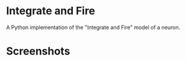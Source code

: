 # Integrate and Fire
A Python implementation of the "Integrate and Fire" model of a neuron.

# Screenshots

